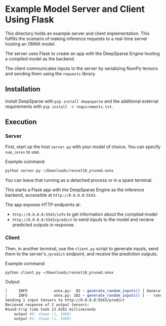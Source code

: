 # Example Model Server and Client Using Flask

This directory holds an example server and client implementation. This fulfills the scenario of making inference requests to a real-time server hosting an ONNX model.

The server uses Flask to create an app with the DeepSparse Engine hosting a compiled model as the backend.

The client communicates inputs to the server by serializing NumPy tensors and sending them using the `requests` library.

## Installation

Install DeepSparse with `pip install deepsparse` and the additional external requirements with `pip install -r requirements.txt`.

## Execution

### Server

First, start up the host `server.py` with your model of choice. You can specify `num_cores` to use.

Example command:
```bash
python server.py ~/Downloads/resnet18_pruned.onnx
```

You can leave that running as a detached process or in a spare terminal.

This starts a Flask app with the DeepSparse Engine as the inference backend, accessible at `http://0.0.0.0:5543`.

The app exposes HTTP endpoints at:
- `http://0.0.0.0:5543/info` to get information about the compiled model
- `http://0.0.0.0:5543/predict` to send inputs to the model and recieve predicted outputs in response.

### Client

Then, in another terminal, use the `client.py` script to generate inputs, send them to the server's `/predict` endpoint, and receive the prediction outputs.

Example command:
```bash
python client.py ~/Downloads/resnet18_pruned.onnx    
```
Output:
```bash
[     INFO            onnx.py:  92 - generate_random_inputs() ] Generating 1 random inputs
[     INFO            onnx.py: 102 - generate_random_inputs() ] -- random input #0 of shape = [1, 3, 224, 224]
Sending 1 input tensors to http://0.0.0.0:5543/predict
Recieved response of 2 output tensors:
Round-trip time took 13.4261 milliseconds
    output #0: shape (1, 1000)
    output #1: shape (1, 1000)
```
